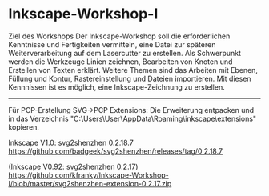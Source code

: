 # Inkscape-Workshop-I
Ziel des Workshops
Der Inkscape-Workshop soll die erforderlichen Kenntnisse und Fertigkeiten vermitteln,
eine Datei zur späteren Weiterverarbeitung auf dem Lasercutter zu erstellen.
Als Schwerpunkt werden die Werkzeuge Linien zeichnen, Bearbeiten von Knoten und
Erstellen von Texten erklärt. Weitere Themen sind das Arbeiten mit Ebenen, Füllung
und Kontur, Rastereinstellung und Dateien importieren.
Mit diesen Kennnissen ist es möglich, eine Inkscape-Zeichnung zu erstellen.

----------------------------------------------------------------------
Für PCP-Erstellung SVG->PCP Extensions:
Die Erweiterung entpacken und in das Verzeichnis "C:\Users\User\AppData\Roaming\inkscape\extensions" kopieren.

Inkscape V1.0: svg2shenzhen 0.2.18.7
https://github.com/badgeek/svg2shenzhen/releases/tag/0.2.18.7

(Inkscape V0.92: svg2shenzhen 0.2.17)
https://github.com/kfranky/Inkscape-Workshop-I/blob/master/svg2shenzhen-extension-0.2.17.zip


